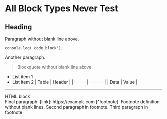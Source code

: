 # All Block Types Never Test
## Heading
Paragraph without blank line above.
```code
console.log('code block');
```
Another paragraph.
> Blockquote without blank line above.
- List item 1
- List item 2
| Table | Header |
|-------|--------|
| Data  | Value  |
---
<div>HTML block</div>
Final paragraph.
[link]: https://example.com
[^footnote]: Footnote definition without blank lines.
    Second paragraph in footnote.
    Third paragraph in footnote.